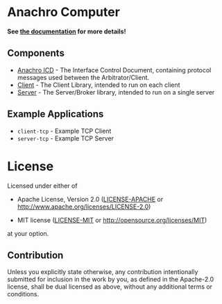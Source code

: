 # Anachro Computer

**See [the documentation](https://anachro.computer) for more details!**

## Components

* [Anachro ICD](./crates/icd/README.md) - The Interface Control Document, containing protocol messages used between the Arbitrator/Client.
* [Client](./crates/client/README.md) - The Client Library, intended to run on each client
* [Server](./crates/server/README.md) - The Server/Broker library, intended to run on a single server

## Example Applications

* `client-tcp` - Example TCP Client
* `server-tcp` - Example TCP Server

# License

Licensed under either of

- Apache License, Version 2.0 ([LICENSE-APACHE](LICENSE-APACHE) or
  http://www.apache.org/licenses/LICENSE-2.0)

- MIT license ([LICENSE-MIT](LICENSE-MIT) or http://opensource.org/licenses/MIT)

at your option.

## Contribution

Unless you explicitly state otherwise, any contribution intentionally submitted
for inclusion in the work by you, as defined in the Apache-2.0 license, shall be
dual licensed as above, without any additional terms or conditions.
